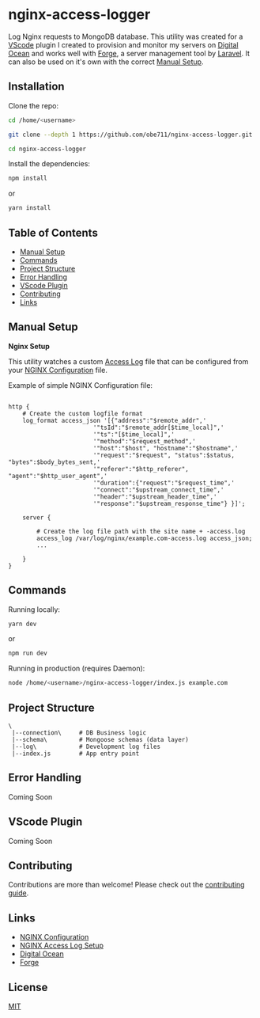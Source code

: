# nginx-access-logger

Log Nginx requests to MongoDB database. This utility was created for a [VScode](https://code.visualstudio.com) plugin I created to provision and monitor my servers on [Digital Ocean](https://www.digitalocean.com) and works well with [Forge](https://forge.laravel.com), a server management tool by [Laravel](https://laravel.com). It can also be used on it's own with the correct [Manual Setup](#setup).

## Installation

Clone the repo:

```bash
cd /home/<username>

git clone --depth 1 https://github.com/obe711/nginx-access-logger.git

cd nginx-access-logger
```

Install the dependencies:

```bash
npm install
```

or

```bash
yarn install
```

## Table of Contents

- [Manual Setup](#manual-setup)
- [Commands](#commands)
- [Project Structure](#project-structure)
- [Error Handling](#error-handling)
- [VScode Plugin](#vscode-plugin)
- [Contributing](#contributing)
- [Links](#links)

## Manual Setup

**Nginx Setup**

This utility watches a custom [Access Log](https://docs.nginx.com/nginx/admin-guide/monitoring/logging/#access_log) file that can be configured from your [NGINX Configuration](https://docs.nginx.com/nginx/admin-guide/basic-functionality/managing-configuration-files) file.

Example of simple NGINX Configuration file:

```

http {
    # Create the custom logfile format
    log_format access_json '[{"address":"$remote_addr",'
                        '"tsId":"$remote_addr[$time_local]",'
                        '"ts":"[$time_local]",'
                        '"method":"$request_method",'
                        '"host":"$host", "hostname":"$hostname",'
                        '"request":"$request", "status":$status, "bytes":$body_bytes_sent,'
                        '"referer":"$http_referer", "agent":"$http_user_agent",'
                        '"duration":{"request":"$request_time",'
                        '"connect":"$upstream_connect_time",'
                        '"header":"$upstream_header_time",'
                        '"response":"$upstream_response_time"} }]';

    server {

        # Create the log file path with the site name + -access.log
        access_log /var/log/nginx/example.com-access.log access_json;
        ...

    }
}
```

## Commands

Running locally:

```bash
yarn dev
```

or

```bash
npm run dev
```

Running in production (requires Daemon):

```bash
node /home/<username>/nginx-access-logger/index.js example.com
```

## Project Structure

```
\
 |--connection\     # DB Business logic
 |--schema\         # Mongoose schemas (data layer)
 |--log\            # Development log files
 |--index.js        # App entry point
```

## Error Handling

Coming Soon

## VScode Plugin

Coming Soon

## Contributing

Contributions are more than welcome! Please check out the [contributing guide](CONTRIBUTING.md).

## Links

- [NGINX Configuration](https://docs.nginx.com/nginx/admin-guide/basic-functionality/managing-configuration-files)
- [NGINX Access Log Setup](https://docs.nginx.com/nginx/admin-guide/monitoring/logging/#access_log)
- [Digital Ocean](https://www.digitalocean.com)
- [Forge](https://forge.laravel.com)

## License

[MIT](LICENSE)
